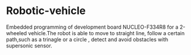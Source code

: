 # Robotic-vehicle

Embedded programming of development board NUCLEO-F334R8 for a 2-wheeled vehicle.The robot is able to move to straight line, follow a certain path,such as a trinagle or a circle , detect and avoid obstacles with supersonic sensor.
